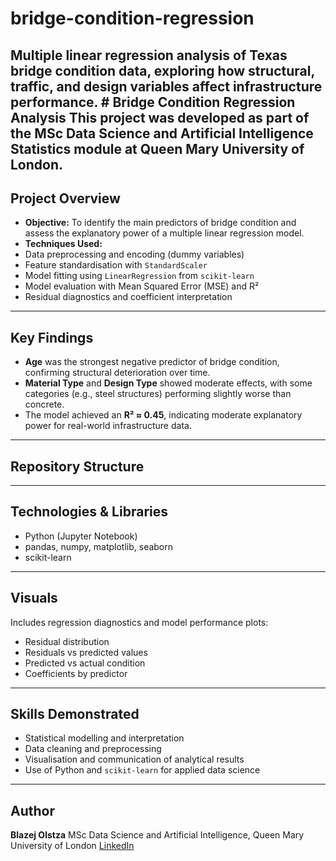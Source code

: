 # bridge-condition-regression
Multiple linear regression analysis of Texas bridge condition data, exploring how structural, traffic, and design variables affect infrastructure performance.  # Bridge Condition Regression Analysis  This project was developed as part of the **MSc Data Science and Artificial Intelligence** Statistics module at **Queen Mary University of London**. 
---

##  Project Overview
- **Objective:** To identify the main predictors of bridge condition and assess the explanatory power of a multiple linear regression model.
- **Techniques Used:**
- Data preprocessing and encoding (dummy variables)
- Feature standardisation with `StandardScaler`
- Model fitting using `LinearRegression` from `scikit-learn`
- Model evaluation with Mean Squared Error (MSE) and R²
- Residual diagnostics and coefficient interpretation

---

##  Key Findings
- **Age** was the strongest negative predictor of bridge condition, confirming structural deterioration over time.
- **Material Type** and **Design Type** showed moderate effects, with some categories (e.g., steel structures) performing slightly worse than concrete.
- The model achieved an **R² ≈ 0.45**, indicating moderate explanatory power for real-world infrastructure data.

---

##  Repository Structure



---

##  Technologies & Libraries
- Python (Jupyter Notebook)
- pandas, numpy, matplotlib, seaborn
- scikit-learn

---

##  Visuals
Includes regression diagnostics and model performance plots:
- Residual distribution
- Residuals vs predicted values
- Predicted vs actual condition
- Coefficients by predictor

---

##  Skills Demonstrated
- Statistical modelling and interpretation
- Data cleaning and preprocessing
- Visualisation and communication of analytical results
- Use of Python and `scikit-learn` for applied data science

---

##  Author
**Blazej Olstza**
MSc Data Science and Artificial Intelligence, Queen Mary University of London
[LinkedIn](www.linkedin.com/in/blazej-olszta-a11844290) 

